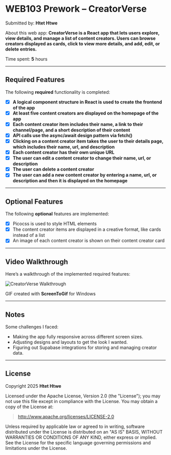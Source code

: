 # WEB103 Prework – CreatorVerse

Submitted by: **Htet Htwe**

About this web app: **CreatorVerse is a React app that lets users explore, view details, and manage a list of content creators. Users can browse creators displayed as cards, click to view more details, and add, edit, or delete entries.**

Time spent: **5** hours

---

## Required Features

The following **required** functionality is completed:

- [x] **A logical component structure in React is used to create the frontend of the app**
- [x] **At least five content creators are displayed on the homepage of the app**
- [x] **Each content creator item includes their name, a link to their channel/page, and a short description of their content**
- [x] **API calls use the async/await design pattern via fetch()**
- [x] **Clicking on a content creator item takes the user to their details page, which includes their name, url, and description**
- [x] **Each content creator has their own unique URL**
- [x] **The user can edit a content creator to change their name, url, or description**
- [x] **The user can delete a content creator**
- [x] **The user can add a new content creator by entering a name, url, or description and then it is displayed on the homepage**

---

## Optional Features

The following **optional** features are implemented:

- [x] Picocss is used to style HTML elements
- [x] The content creator items are displayed in a creative format, like cards instead of a list
- [x] An image of each content creator is shown on their content creator card

---

## Video Walkthrough

Here’s a walkthrough of the implemented required features:

![CreatorVerse Walkthrough](https://github.com/HtetCodePath/WEB103Prework-CreatorVerse/blob/main/src/assets/Animation.gif?raw=true)

GIF created with **ScreenToGif** for Windows

---

## Notes

Some challenges I faced:
- Making the app fully responsive across different screen sizes.  
- Adjusting designs and layouts to get the look I wanted.  
- Figuring out Supabase integrations for storing and managing creator data.  

---

## License

Copyright 2025 **Htet Htwe**

Licensed under the Apache License, Version 2.0 (the "License"); you may not use this file except in compliance with the License.
You may obtain a copy of the License at:

> http://www.apache.org/licenses/LICENSE-2.0

Unless required by applicable law or agreed to in writing, software distributed under the License is distributed on an "AS IS" BASIS,
WITHOUT WARRANTIES OR CONDITIONS OF ANY KIND, either express or implied. See the License for the specific language governing permissions and limitations under the License.
